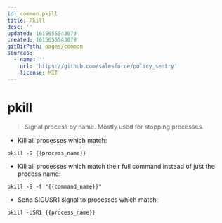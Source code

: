 ```yaml
---
id: common.pkill
title: Pkill
desc: ''
updated: 1615655543079
created: 1615655543079
gitDirPath: pages/common
sources:
  - name: ''
    url: 'https://github.com/salesforce/policy_sentry'
    license: MIT
---
```

# pkill

> Signal process by name.
> Mostly used for stopping processes.

- Kill all processes which match:

`pkill -9 {{process_name}}`

- Kill all processes which match their full command instead of just the process name:

`pkill -9 -f "{{command_name}}"`

- Send SIGUSR1 signal to processes which match:

`pkill -USR1 {{process_name}}`

